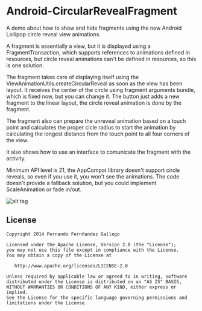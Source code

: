 Android-CircularRevealFragment
==============================

A demo about how to show and hide fragments using the new Android Lollipop circle reveal view animations.

A fragment is essentially a view, but it is displayed using a FragmentTransaction, which supports references to animations defined in resources, but circle reveal animations can't be defined in resources, so this is one solution. 

The fragment takes care of displaying itself using the ViewAnimationUtils.createCircularReveal as soon as the view has been layout. It receives the center of the circle using fragment arguments bundle, which is fixed now, but you can change it. The button just adds a new fragment to the linear layout, the circle reveal animation is done by the fragment.

The fragment also can prepare the unreveal animation based on a touch point and calculates the proper cicle radius to start the animation by calculating the longest distance from the touch point to all four corners of the view. 

It also shows how to use an interface to comunicate the fragment with the activity.

Minimum API level is 21, the AppCompat library doesn't support circle reveals, so even if you use it, you won't see the animations. The code doesn't provide a fallback solution, but you could implement ScaleAnimation or fade in/out.

![alt tag](https://lh4.googleusercontent.com/-3WPPuWKk0vM/VGIbZkHiJfI/AAAAAAAAcPQ/Hw19G6L6ktc/s800/revealfragments2.gif)

License
-------

    Copyright 2014 Fernando Fernñandez Gallego

    Licensed under the Apache License, Version 2.0 (the "License");
    you may not use this file except in compliance with the License.
    You may obtain a copy of the License at

       http://www.apache.org/licenses/LICENSE-2.0

    Unless required by applicable law or agreed to in writing, software
    distributed under the License is distributed on an "AS IS" BASIS,
    WITHOUT WARRANTIES OR CONDITIONS OF ANY KIND, either express or implied.
    See the License for the specific language governing permissions and
    limitations under the License.
